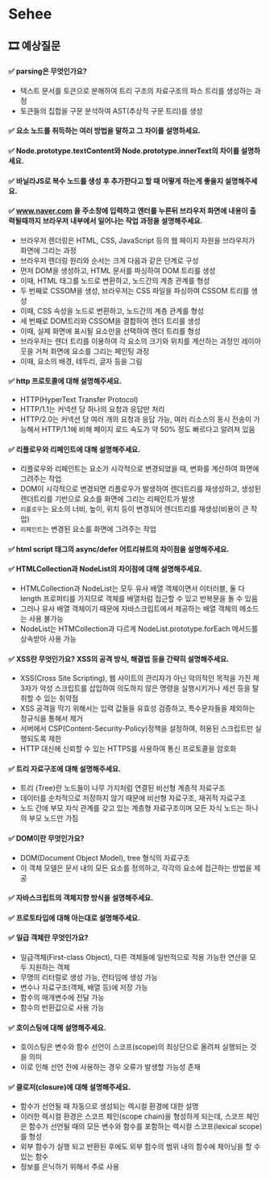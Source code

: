   # Sehee

## 🎞 예상질문

#### ✅ parsing은 무엇인가요?
- 텍스트 문서를 토큰으로 분해하여 트리 구조의 자료구조의 파스 트리를 생성하는 과정
- 토큰들의 집합을 구문 분석하여 AST(추상적 구문 트리)를 생성

#### ✅ 요소 노드를 취득하는 여러 방법을 말하고 그 차이를 설명하세요.

#### ✅ Node.prototype.textContent와 Node.prototype.innerText의 차이를 설명하세요.

#### ✅ 바닐라JS로 복수 노드를 생성 후 추가한다고 할 때 어떻게 하는게 좋을지 설명해주세요.

#### ✅ www.naver.com 을 주소창에 입력하고 엔터를 누른뒤 브라우저 화면에 내용이 출력될때까지 브라우저 내부에서 일어나는 작업 과정을 설명해주세요.
- 브라우저 렌더링은 HTML, CSS, JavaScript 등의 웹 페이지 자원을 브라우저가 화면에 그리는 과정
- 브라우저 렌더링 원리와 순서는 크게 다음과 같은 단계로 구성
- 먼저 DOM을 생성하고, HTML 문서를 파싱하여 DOM 트리를 생성
- 이때, HTML 태그를 노드로 변환하고, 노드간의 계층 관계를 형성
- 두 번째로 CSSOM을 생성, 브라우저는 CSS 파일을 파싱하여 CSSOM 트리를 생성
- 이때, CSS 속성을 노드로 변환하고, 노드간의 계층 관계를 형성
- 세 번째로 DOM트리와 CSSOM을 결합하여 렌더 트리를 생성
- 이때, 실제 화면에 표시될 요소만을 선택하여 렌더 트리를 형성
- 브라우저는 렌더 트리를 이용하여 각 요소의 크기와 위치를 계산하는 과정인 레이아웃을 거쳐 화면에 요소를 그리는 페인팅 과정
- 이때, 요소의 배경, 테두리, 글자 등을 그림

#### ✅ http 프로토콜에 대해 설명해주세요.
- HTTP(HyperText Transfer Protocol)
- HTTP/1.1는 커넥션 당 하나의 요청과 응답만 처리
- HTTP/2.0는 커넥션 당 여러 개의 요청과 응답 가능, 여러 리소스의 동시 전송이 가능해서 HTTP/1.1에 비해 페이지 로드 속도가 약 50% 정도 빠르다고 알려져 있음

#### ✅ 리플로우와 리페인트에 대해 설명해주세요.
- 리플로우와 리페인트는 요소가 시각적으로 변경되었을 때, 변화를 계산하여 화면에 그려주는 작업
-  DOM이 시각적으로 변경되면 리플로우가 발생하여 렌더트리를 재생성하고, 생성된 렌더트리를 기반으로 요소를 화면에 그리는 리페인트가 발생
- `리플로우`는 요소의 너비, 높이, 위치 등이 변경되어 렌더트리를 재생성(비용이 큰 작업)
- `리페인트`는 변경된 요소를 화면에 그려주는 작업

#### ✅ html script 태그의 async/defer 어트리뷰트의 차이점을 설명해주세요.

#### ✅ HTMLCollection과 NodeList의 차이점에 대해 설명해주세요.
- HTMLCollection과 NodeList는 모두 유사 배열 객체이면서 이터러블, 둘 다 length 프로퍼티를 가지므로 객체를 배열처럼 접근할 수 있고 반복문을 돌 수 있음
- 그러나 유사 배열 객체이기 때문에 자바스크립트에서 제공하는 배열 객체의 메소드는 사용 불가능
- NodeList는 HTMCollection과 다르게 NodeList.prototype.forEach 메서드를 상속받아 사용 가능

#### ✅ XSS란 무엇인가요? XSS의 공격 방식, 해결법 등을 간략히 설명해주세요.
- XSS(Cross Site Scripting), 웹 사이트의 관리자가 아닌 악의적인 목적을 가진 제 3자가 악성 스크립트를 삽입하여 의도하지 않은 명령을 실행시키거나 세션 등을 탈취할 수 있는 취약점
- XSS 공격을 막기 위해서는 입력 값들을 유효성 검증하고, 특수문자들을 제외하는 정규식을 통해서 제거
- 서버에서 CSP(Content-Security-Policy)정책을 설정하여, 허용된 스크립트만 실행되도록 제한
- HTTP 대신에 신뢰할 수 있는 HTTPS를 사용하여 통신 프로토콜을 암호화

#### ✅ 트리 자료구조에 대해 설명해주세요.
- 트리 (Tree)란 노드들이 나무 가지처럼 연결된 비선형 계층적 자료구조
- 데이터를 순차적으로 저장하지 않기 때문에 비선형 자료구조, 재귀적 자료구조
- 노드 간에 부모 자식 관계를 갖고 있는 계층형 자료구조이며 모든 자식 노드는 하나의 부모 노드만 가짐

#### ✅ DOM이란 무엇인가요?
- DOM(Document Object Model), tree 형식의 자료구조
- 이 객체 모델은 문서 내의 모든 요소를 정의하고, 각각의 요소에 접근하는 방법을 제공

#### ✅ 자바스크립트의 객체지향 방식을 설명해주세요.

#### ✅ 프로토타입에 대해 아는대로 설명해주세요.

#### ✅ 일급 객체란 무엇인가요?
- 일급객체(First-class Object), 다른 객체들에 일반적으로 적용 가능한 연산을 모두 지원하는 객체
- 무명의 리터럴로 생성 가능, 런타임에 생성 가능
- 변수나 자료구조(객체, 배열 등)에 저장 가능
- 함수의 매개변수에 전달 가능
- 함수의 반환값으로 사용 가능

#### ✅ 호이스팅에 대해 설명해주세요.

- 호이스팅은 변수와 함수 선언이 스코프(scope)의 최상단으로 올려져 실행되는 것을 의미
- 이로 인해 선언 전에 사용하는 경우 오류가 발생할 가능성 존재

#### ✅ 클로저(closure)에 대해 설명해주세요.

- 함수가 선언될 때 자동으로 생성되는 렉시컬 환경에 대한 설명
- 이러한 렉시컬 환경은 스코프 체인(scope chain)을 형성하게 되는데, 스코프 체인은 함수가 선언될 때의 모든 변수와 함수를 포함하는 렉시컬 스코프(lexical scope)를 형성
- 외부 함수가 실행 되고 반환된 후에도 외부 함수의 범위 내의 함수에 체이닝을 할 수 있는 함수
- 정보를 은닉하기 위해서 주로 사용